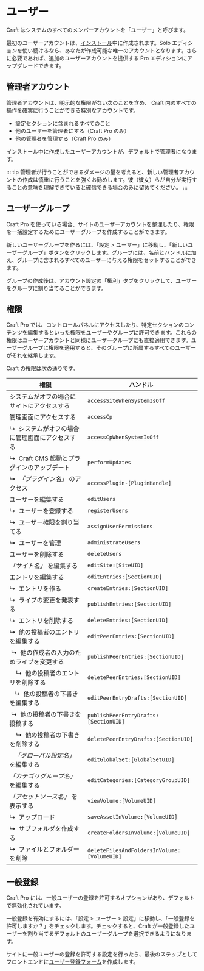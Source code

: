 # ユーザー

Craft はシステムのすべてのメンバーアカウントを「ユーザー」と呼びます。

最初のユーザーアカウントは、[インストール](installation.md)中に作成されます。Solo エディションを使い続けるなら、あなたが作成可能な唯一のアカウントとなります。さらに必要であれば、追加のユーザーアカウントを提供する Pro エディションにアップグレードできます。

## 管理者アカウント

管理者アカウントは、明示的な権限がない次のことを含め、 Craft 内のすべての操作を確実に行うことができる特別なアカウントです。

* 設定セクションに含まれるすべてのこと
* 他のユーザーを管理者にする（Craft Pro のみ）
* 他の管理者を管理する（Craft Pro のみ）

インストール中に作成したユーザーアカウントが、デフォルトで管理者になります。

::: tip
管理者が行うことができるダメージの量を考えると、新しい管理者アカウントの作成は慎重に行うことを強くお勧めします。彼（彼女）らが自分が実行することの意味を理解できていると確信できる場合のみに留めてください。
:::

## ユーザーグループ

Craft Pro を使っている場合、サイトのユーザーアカウントを整理したり、権限を一括設定するためにユーザーグループを作成することができます。

新しいユーザーグループを作るには、「設定 > ユーザー」に移動し、「新しいユーザーグループ」ボタンをクリックします。グループには、名前とハンドルに加え、グループに含まれるすべてのユーザーに与える権限をセットすることができます。

グループの作成後は、アカウント設定の「権利」タブをクリックして、ユーザーをグループに割り当てることができます。

## 権限

Craft Pro では、コントロールパネルにアクセスしたり、特定セクションのコンテンツを編集するといった権限をユーザーやグループに許可できます。これらの権限はユーザーアカウントと同様にユーザーグループにも直接適用できます。ユーザーグループに権限を適用すると、そのグループに所属するすべてのユーザーがそれを継承します。

Craft の権限は次の通りです。

| 権限 | ハンドル
| --- | -------
| システムがオフの場合にサイトにアクセスする | `accessSiteWhenSystemIsOff`
| 管理画面にアクセスする | `accessCp`
| ↳&nbsp; システムがオフの場合に管理画面にアクセスする | `accessCpWhenSystemIsOff`
| ↳&nbsp; Craft CMS 起動とプラグインのアップデート | `performUpdates`
| ↳&nbsp; _「プラグイン名」_ のアクセス | `accessPlugin-[PluginHandle]`
| ユーザーを編集する | `editUsers`
| ↳&nbsp; ユーザーを登録する | `registerUsers`
| ↳&nbsp; ユーザー権限を割り当てる | `assignUserPermissions`
| ↳&nbsp; ユーザーを管理 | `administrateUsers`
| ユーザーを削除する | `deleteUsers`
| _「サイト名」_ を編集する | `editSite:[SiteUID]`
| エントリを編集する | `editEntries:[SectionUID]`
| ↳&nbsp; エントリを作る | `createEntries:[SectionUID]`
| ↳&nbsp; ライブの変更を発表する | `publishEntries:[SectionUID]`
| ↳&nbsp; エントリを削除する | `deleteEntries:[SectionUID]`
| ↳&nbsp; 他の投稿者のエントリを編集する | `editPeerEntries:[SectionUID]`
|  ↳&nbsp; 他の作成者の入力のためライブを変更する | `publishPeerEntries:[SectionUID]`
| &nbsp;&nbsp;&nbsp; ↳&nbsp; 他の投稿者のエントリを削除する | `deletePeerEntries:[SectionUID]`
| &nbsp;&nbsp;&nbsp;↳&nbsp; 他の投稿者の下書きを編集する | `editPeerEntryDrafts:[SectionUID]`
|  ↳&nbsp; 他の投稿者の下書きを投稿する | `publishPeerEntryDrafts:[SectionUID]`
| &nbsp;&nbsp;&nbsp; ↳&nbsp; 他の投稿者の下書きを削除する | `deletePeerEntryDrafts:[SectionUID]`
| &nbsp;&nbsp;&nbsp;_「グローバル設定名」_ を編集する | `editGlobalSet:[GlobalSetUID]`
| _「カテゴリグループ名」_ を編集する | `editCategories:[CategoryGroupUID]`
| _「アセットソース名」_ を表示する | `viewVolume:[VolumeUID]`
| ↳&nbsp; アップロード | `saveAssetInVolume:[VolumeUID]`
| ↳&nbsp; サブフォルダを作成する | `createFoldersInVolume:[VolumeUID]`
| ↳&nbsp; ファイルとフォルダーを削除 | `deleteFilesAndFoldersInVolume:[VolumeUID]`

## 一般登録

Craft Pro には、一般ユーザーの登録を許可するオプションがあり、デフォルトで無効化されています。

一般登録を有効にするには、「設定 > ユーザー > 設定」に移動し、「一般登録を許可しますか？」をチェックします。チェックすると、Craft が一般登録したユーザーを割り当てるデフォルトのユーザーグループを選択できるようになります。

サイトに一般ユーザーの登録を許可する設定を行ったら、最後のステップとしてフロントエンドに[ユーザー登録フォーム](dev/examples/user-registration-form.md)を作成します。
